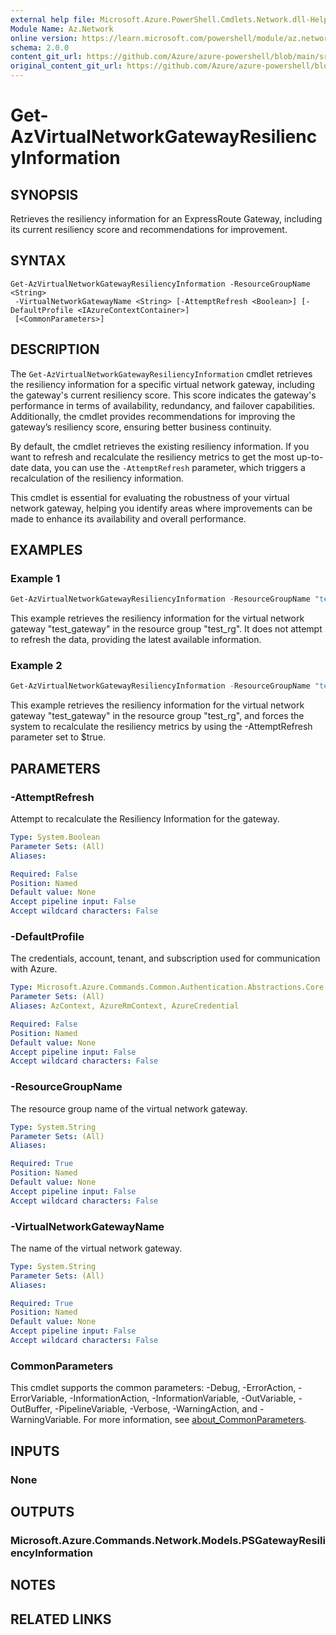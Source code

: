 ```yaml
---
external help file: Microsoft.Azure.PowerShell.Cmdlets.Network.dll-Help.xml
Module Name: Az.Network
online version: https://learn.microsoft.com/powershell/module/az.network/get-azvirtualnetworkgatewayresiliencyinformation
schema: 2.0.0
content_git_url: https://github.com/Azure/azure-powershell/blob/main/src/Network/Network/help/Get-AzVirtualNetworkGatewayResiliencyInformation.md
original_content_git_url: https://github.com/Azure/azure-powershell/blob/main/src/Network/Network/help/Get-AzVirtualNetworkGatewayResiliencyInformation.md
---
```


# Get-AzVirtualNetworkGatewayResiliencyInformation

## SYNOPSIS
Retrieves the resiliency information for an ExpressRoute Gateway, including its current resiliency score and recommendations for improvement.

## SYNTAX

```
Get-AzVirtualNetworkGatewayResiliencyInformation -ResourceGroupName <String>
 -VirtualNetworkGatewayName <String> [-AttemptRefresh <Boolean>] [-DefaultProfile <IAzureContextContainer>]
 [<CommonParameters>]
```

## DESCRIPTION
The `Get-AzVirtualNetworkGatewayResiliencyInformation` cmdlet retrieves the resiliency information for a specific virtual network gateway, including the gateway's current resiliency score. This score indicates the gateway's performance in terms of availability, redundancy, and failover capabilities. Additionally, the cmdlet provides recommendations for improving the gateway’s resiliency score, ensuring better business continuity.

By default, the cmdlet retrieves the existing resiliency information. If you want to refresh and recalculate the resiliency metrics to get the most up-to-date data, you can use the `-AttemptRefresh` parameter, which triggers a recalculation of the resiliency information.

This cmdlet is essential for evaluating the robustness of your virtual network gateway, helping you identify areas where improvements can be made to enhance its availability and overall performance.


## EXAMPLES

### Example 1
```powershell
Get-AzVirtualNetworkGatewayResiliencyInformation -ResourceGroupName "test_rg" -VirtualNetworkGatewayName "test_gateway"
```

This example retrieves the resiliency information for the virtual network gateway "test_gateway" in the resource group "test_rg". It does not attempt to refresh the data, providing the latest available information.

### Example 2
```powershell
Get-AzVirtualNetworkGatewayResiliencyInformation -ResourceGroupName "test_rg" -VirtualNetworkGatewayName "test_gateway" -AttemptRefresh $true
```

This example retrieves the resiliency information for the virtual network gateway "test_gateway" in the resource group "test_rg", and forces the system to recalculate the resiliency metrics by using the -AttemptRefresh parameter set to $true.

## PARAMETERS

### -AttemptRefresh
Attempt to recalculate the Resiliency Information for the gateway.

```yaml
Type: System.Boolean
Parameter Sets: (All)
Aliases:

Required: False
Position: Named
Default value: None
Accept pipeline input: False
Accept wildcard characters: False
```

### -DefaultProfile
The credentials, account, tenant, and subscription used for communication with Azure.

```yaml
Type: Microsoft.Azure.Commands.Common.Authentication.Abstractions.Core.IAzureContextContainer
Parameter Sets: (All)
Aliases: AzContext, AzureRmContext, AzureCredential

Required: False
Position: Named
Default value: None
Accept pipeline input: False
Accept wildcard characters: False
```

### -ResourceGroupName
The resource group name of the virtual network gateway.

```yaml
Type: System.String
Parameter Sets: (All)
Aliases:

Required: True
Position: Named
Default value: None
Accept pipeline input: False
Accept wildcard characters: False
```

### -VirtualNetworkGatewayName
The name of the virtual network gateway.

```yaml
Type: System.String
Parameter Sets: (All)
Aliases:

Required: True
Position: Named
Default value: None
Accept pipeline input: False
Accept wildcard characters: False
```

### CommonParameters
This cmdlet supports the common parameters: -Debug, -ErrorAction, -ErrorVariable, -InformationAction, -InformationVariable, -OutVariable, -OutBuffer, -PipelineVariable, -Verbose, -WarningAction, and -WarningVariable. For more information, see [about_CommonParameters](http://go.microsoft.com/fwlink/?LinkID=113216).

## INPUTS

### None

## OUTPUTS

### Microsoft.Azure.Commands.Network.Models.PSGatewayResiliencyInformation

## NOTES

## RELATED LINKS
